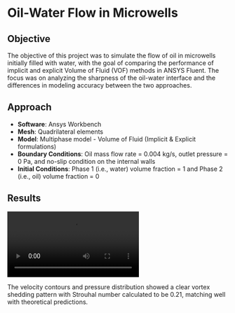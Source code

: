 # Oil-Water Flow in Microwells

## Objective
The objective of this project was to simulate the flow of oil in microwells initially filled with water, with the goal of comparing the performance of implicit and explicit Volume of Fluid (VOF) methods in ANSYS Fluent. The focus was on analyzing the sharpness of the oil-water interface and the differences in modeling accuracy between the two approaches.

## Approach
- **Software**: Ansys Workbench
- **Mesh**: Quadrilateral elements
- **Model**: Multiphase model - Volume of Fluid (Implicit & Explicit formulations)
- **Boundary Conditions**: Oil mass flow rate = 0.004 kg/s, outlet pressure = 0 Pa, and no-slip condition on the internal walls
- **Initial Conditions**: Phase 1 (i.e., water) volume fraction = 1 and Phase 2 (i.e., oil) volume fraction = 0 

## Results
![Oil Volume Fraction](Implicit_VOF.mp4)

The velocity contours and pressure distribution showed a clear vortex shedding pattern with Strouhal number calculated to be 0.21, matching well with theoretical predictions.
